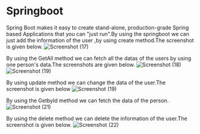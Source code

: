 # Springboot
Spring Boot makes it easy to create stand-alone, production-grade Spring based Applications that you can "just run".By using the springboot we can just add the information of the user ,by using create method.The screenshot is given below.
![Screenshot (17)](https://user-images.githubusercontent.com/116864585/210050310-06f2ed61-6111-4eb7-a756-621d74993781.png)


By using the GetAll method we can fetch all the datas of the users by using one person's data.The screenshots are given below.
![Screenshot (18)](https://user-images.githubusercontent.com/116864585/210050976-d028bf77-41b4-4269-9804-8d9beb114085.png)
![Screenshot (19)](https://user-images.githubusercontent.com/116864585/210051017-5755156b-6ac8-4492-82dc-e75853c23a49.png)


By using update method we can change the data of the user.The screenshot is given below
![Screenshot (19)](https://user-images.githubusercontent.com/116864585/210051154-3f4cbefa-de67-431c-b772-fe49d95cb2e2.png)


By using the GetbyId method we can fetch the data of the person.
![Screenshot (21)](https://user-images.githubusercontent.com/116864585/210051271-3d81853d-a25f-48f9-ae34-0d2ef55c8226.png)


By using the delete method we can delete the information of the user.The screenshot is given below.
![Screenshot (22)](https://user-images.githubusercontent.com/116864585/210051457-a0e45348-5907-4e71-a4f3-a8539082a302.png)






